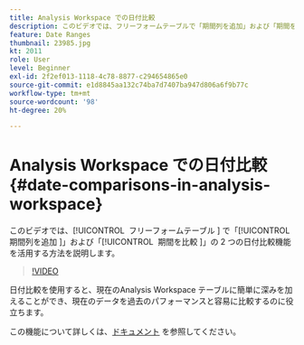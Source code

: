 ```yaml
---
title: Analysis Workspace での日付比較
description: このビデオでは、フリーフォームテーブルで「期間列を追加」および「期間を比較」の 2 つの日付比較機能を活用する方法を説明します。
feature: Date Ranges
thumbnail: 23985.jpg
kt: 2011
role: User
level: Beginner
exl-id: 2f2ef013-1118-4c78-8877-c294654865e0
source-git-commit: e1d8845aa132c74ba7d7407ba947d806a6f9b77c
workflow-type: tm+mt
source-wordcount: '98'
ht-degree: 20%

---
```


# Analysis Workspace での日付比較 {#date-comparisons-in-analysis-workspace}

このビデオでは、[!UICONTROL &#x200B; フリーフォームテーブル &#x200B;] で「[!UICONTROL &#x200B; 期間列を追加 &#x200B;]」および「[!UICONTROL &#x200B; 期間を比較 &#x200B;]」の 2 つの日付比較機能を活用する方法を説明します。

>[!VIDEO](https://video.tv.adobe.com/v/23985/?quality=12&learn=on)

日付比較を使用すると、現在のAnalysis Workspace テーブルに簡単に深みを加えることができ、現在のデータを過去のパフォーマンスと容易に比較するのに役立ちます。

この機能について詳しくは、[ドキュメント](https://experienceleague.adobe.com/en/docs/analytics/analyze/analysis-workspace/components/calendar-date-ranges/time-comparison) を参照してください。
